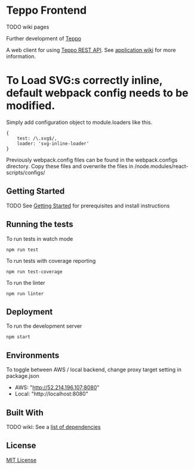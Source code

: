 # Teppo Frontend

TODO wiki pages

Further development of [Teppo](https://github.com/espoon-voltti?q=teppo)

A web client for using [Teppo REST API](https://github.com/espoon-voltti/teppo-backend). See [application wiki](../../wiki/) for more information.


# To Load SVG:s correctly inline, default webpack config needs to be modified.

Simply add configuration object to module.loaders like this.

    {
        test: /\.svg$/,
        loader: 'svg-inline-loader'
    }

Previously webpack.config files can be found in the webpack.configs directory. Copy these files and overwrite the files in /node.modules/react-scripts/configs/

## Getting Started

TODO See [Getting Started](../../wiki/Getting-Started) for prerequisites and install instructions

## Running the tests

To run tests in watch mode
```
npm run test
```

To run tests with coverage reporting
```
npm run test-coverage
```

To run the linter
```
npm run linter
```

## Deployment

To run the development server
```
npm start
```

## Environments

To toggle between AWS / local backend, change proxy target setting in package.json
- AWS:      "http://52.214.196.107:8080" 
- Local:    "http://localhost:8080"

## Built With

TODO wiki: See a [list of dependencies](../../wiki/List-of-dependencies )

## License
[MIT License](./LICENSE)
